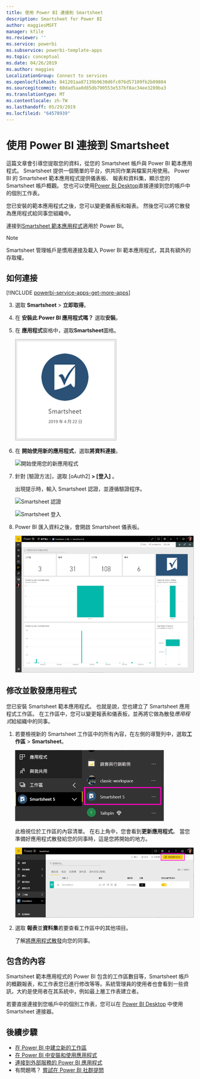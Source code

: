 ```yaml
---
title: 使用 Power BI 連接到 Smartsheet
description: Smartsheet for Power BI
author: maggiesMSFT
manager: kfile
ms.reviewer: ''
ms.service: powerbi
ms.subservice: powerbi-template-apps
ms.topic: conceptual
ms.date: 04/26/2019
ms.author: maggies
LocalizationGroup: Connect to services
ms.openlocfilehash: 841201aa87139b9630d6fc076d57109fb2b09804
ms.sourcegitcommit: 60dad5aa0d85db790553e537bf8ac34ee3289ba3
ms.translationtype: MT
ms.contentlocale: zh-TW
ms.lasthandoff: 05/29/2019
ms.locfileid: "64578939"
---
```

# <a name="connect-to-smartsheet-with-power-bi"></a>使用 Power BI 連接到 Smartsheet
這篇文章會引導您提取您的資料，從您的 Smartsheet 帳戶與 Power BI 範本應用程式。 Smartsheet 提供一個簡單的平台，供共同作業與檔案共用使用。 Power BI 的 Smartsheet 範本應用程式提供儀表板、 報表和資料集，顯示您的 Smartsheet 帳戶概觀。 您也可以使用[Power BI Desktop](desktop-connect-to-data.md)直接連接到您的帳戶中的個別工作表。 

您已安裝的範本應用程式之後，您可以變更儀表板和報表。 然後您可以將它散發為應用程式給同事您組織中。

連接到[Smartsheet 範本應用程式](https://app.powerbi.com/groups/me/getdata/services/smartsheet)適用於 Power BI。

>[!NOTE]
>Smartsheet 管理帳戶是慣用連接及載入 Power BI 範本應用程式，其具有額外的存取權。

## <a name="how-to-connect"></a>如何連接

[!INCLUDE [powerbi-service-apps-get-more-apps](./includes/powerbi-service-apps-get-more-apps.md)]

3. 選取  **Smartsheet** \> **立即取得**。
4. 在 **安裝此 Power BI 應用程式嗎？** 選取**安裝**。
4. 在 **應用程式**窗格中，選取**Smartsheet**圖格。

    ![Power BI 的 Smartsheet 應用程式圖格](media/service-connect-to-smartsheet/power-bi-smartsheet-tile.png)

6. 在 **開始使用新的應用程式**，選取**將資料連接**。

    ![開始使用您的新應用程式](media/service-tutorial-connect-to-github/power-bi-github-app-tutorial-connect-data.png)

4. 針對 [驗證方法]，選取 [oAuth2] **\> [登入]** 。
   
   出現提示時，輸入 Smartsheet 認證，並遵循驗證程序。
   
   ![Smartsheet 認證](media/service-connect-to-smartsheet/creds.png)
   
   ![Smartsheet 登入](media/service-connect-to-smartsheet/creds2.png)

5. Power BI 匯入資料之後，會開啟 Smartsheet 儀表板。
   
   ![Smartsheet 儀表板](media/service-connect-to-smartsheet/power-bi-smartsheet-dashboard.png)

## <a name="modify-and-distribute-your-app"></a>修改並散發應用程式

您已安裝 Smartsheet 範本應用程式。 也就是說，您也建立了 Smartsheet 應用程式工作區。 在工作區中，您可以變更報表和儀表板，並再將它做為散發*應用程式*給組織中的同事。 

1. 若要檢視新的 Smartsheet 工作區中的所有內容，在左側的導覽列中，選取**工作區** > **Smartsheet**。 

    ![在左側的導覽窗格中的 Smartsheet 工作區](media/service-connect-to-smartsheet/power-bi-smartsheet-workspace.png)

    此檢視位於工作區的內容清單。 在右上角中，您會看到**更新應用程式**。 當您準備好應用程式散發給您的同事時，這是您將開始的地方。 

    ![Smartsheet 內容清單](media/service-connect-to-smartsheet/power-bi-smartsheet-workspace-content.png)

2. 選取 **報表**並**資料集**若要查看工作區中的其他項目。

    了解[將應用程式散發](service-create-distribute-apps.md)向您的同事。

## <a name="whats-included"></a>包含的內容
Smartsheet 範本應用程式的 Power BI 包含的工作區數目等，Smartsheet 帳戶的概觀報表，和工作表您已進行修改等等。系統管理員的使用者也會看到一些資訊，大約是使用者在其系統中，例如最上層工作表建立者。  

若要直接連接到您帳戶中的個別工作表，您可以在 [Power BI Desktop](desktop-connect-to-data.md) 中使用 Smartsheet 連接器。  

## <a name="next-steps"></a>後續步驟

* [在 Power BI 中建立新的工作區](service-create-the-new-workspaces.md)
* [在 Power BI 中安裝和使用應用程式](consumer/end-user-apps.md)
* [連接到外部服務的 Power BI 應用程式](service-connect-to-services.md)
* 有問題嗎？ [嘗試在 Power BI 社群提問](http://community.powerbi.com/)